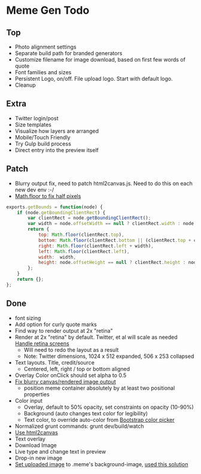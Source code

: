 # Meme Gen Todo

## Top

* Photo alignment settings
* Separate build path for branded generators
* Customize filename for image download, based on first few words of quote
* Font families and sizes
* Persistent Logo, on/off. File upload logo. Start with default logo.
* Cleanup

## Extra

* Twitter login/post
* Size templates
* Visualize how layers are arranged
* Mobile/Touch Friendly
* Try Gulp build process
* Direct entry into the preview itself

## Patch
* Blurry output fix, need to patch html2canvas.js. Need to do this on each new dev env :-/
* [Math.floor to fix half pixels](https://github.com/niklasvh/html2canvas/issues/576)

```javascript
exports.getBounds = function(node) {
    if (node.getBoundingClientRect) {
        var clientRect = node.getBoundingClientRect();
        var width = node.offsetWidth == null ? clientRect.width : node.offsetWidth;
        return {
            top: Math.floor(clientRect.top),
            bottom: Math.floor(clientRect.bottom || (clientRect.top + clientRect.height)),
            right: Math.floor(clientRect.left + width),
            left: Math.floor(clientRect.left),
            width:  width,
            height: node.offsetHeight == null ? clientRect.height : node.offsetHeight
        };
    }
    return {};
};
```

## Done

* font sizing
* Add option for curly quote marks
* Find way to render output at 2x "retina"
* Render at 2x "retina" by default. Twitter, et al will scale as needed [Handle retina screens][6]
  - Will need to redo the layout as a result
  - Note: Twitter dimensions, 1024 x 512 expanded, 506 x 253 collapsed
* Text layouts. Title, credit/source
  - Centered, left, right / top or bottom aligned
* Overlay Color onClick should set alpha to 0.5
* [Fix blurry canvas/rendered image output][3]
  * position meme container absolutely by at least two positional properties
* Color input
  * Overlay, default to 50% opacity, set constraints on opacity (10-90%)
  * Background (auto changes text color for legibility)
  * Text color, to override auto-color from [Bootstrap color picker][5]
* Normalized grunt commands: grunt dev/build/watch
* [Use html2canvas](http://www.javascriptoo.com/html2canvas)
* Text overlay
* Download Image
* Live type and change text in preview
* Drop-in new image
* [Set uploaded image][1] to .meme's background-image, [used this solution][2]


[1]: http://stackoverflow.com/questions/12368910/html-display-image-after-selecting-filename
[2]: http://stackoverflow.com/questions/16312930/how-to-preview-an-uploaded-image-as-the-background-image-of-a-div
[3]: https://github.com/niklasvh/html2canvas/issues/340
[4]: http://bgrins.github.io/TinyColor/
[5]: http://www.virtuosoft.eu/code/bootstrap-colorpickersliders/
[6]: https://github.com/niklasvh/html2canvas/issues/241